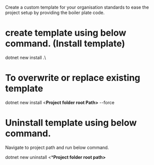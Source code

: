 
Create a custom template for your organisation standards to ease the project setup by providing the boiler plate code.

# create template using below command. (Install template)
dotnet new install .\ 

# To overwrite or replace existing template
dotnet new install <**Project folder root Path>** --force

# Uninstall template using below command.
Navigate to project path and run below command.

dotnet new uninstall <***Project folder root path>**


